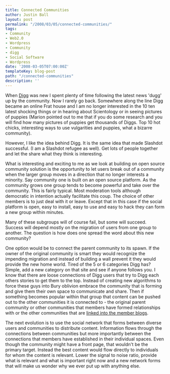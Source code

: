 ```yaml
---
title: Connected Communities
author: Justin Ball
layout: post
permalink: "/2008/03/05/connected-communities/"
tags:
- Community
- Web2.0
- Wordpress
- Community
- digg
- Social Software
- Wordpress
date: '2008-03-05T07:00:00Z'
templateKey: blog-post
path: "/connected-communities"
description: ''
---
```


When [Digg][1] was new I spent plenty of time following the latest news 'dugg' up by the community. Now I rarely go back. Somewhere along the line Digg became an online Frat house and I am no longer interested in the 10 ten latest shocking things or in hearing about Scientology or in seeing pictures of puppies (Marion pointed out to me that if you do some research and you will find how many pictures of puppies get thousands of Diggs. Top 10 hot chicks, interesting ways to use vulgarities and puppies, what a bizarre community).

 [1]: http://www.digg.com

However, I like the idea behind Digg. It is the same idea that made Slashdot successful. (I am a Slashdot refugee as well). Get lots of people together and let the share what they think is interesting.

What is interesting and exciting to me as we look at building on open source community solution is the opportunity to let users break out of a community when the larger group moves in a direction that no longer interests a minority. Say community one is built on an open source platform. As the community grows one group tends to become powerful and take over the community. This is fairly typical. Most moderation tools although democratic in intention actually facilitate this coup. The choice of other members is to just deal with it or leave. Except that in this case if the social platform is open, easy to install, easy to use and easy to hack they can form a new group within minutes.

Many of these subgroups will of course fail, but some will succeed. Success will depend mostly on the migration of users from one group to another. The question is how does one spread the word about this new community?

One option would be to connect the parent community to its spawn. If the owner of the original community is smart they would recognize the impending migration and instead of building a wall prevent it they would provide the new home world. Tired of the 5 or 6 categories Digg has? Simple, add a new category on that site and see if anyone follows you. I know that there are loose connections of Digg users that try to Digg each others stories to get them to the top. Instead of creating new algorithms to force these guys into Bury oblivion embrace the community that is forming and give them their own space to communicate and share. Then if something becomes popular within that group that content can be pushed out to the other communities it is connected to - the original parent community or other communities that members have formed relationships with or the other communities that are [linked into the member blogs][2].

 [2]: http://www.justinball.com/2008/03/04/note-to-facebook-myspace-and-other-social-silos-die/

The next evolution is to use the social network that forms between diverse users and communities to distribute content. Information flows through the connections between communities but more importantly between the connections that members have established in their individual spaces. Even though the community might have a front page, that wouldn't be the primary target. Instead the best content would flow directly to individuals for whom the content is relevant. Lower the signal to noise ratio, provide what is relevant and what is important right now and a new network forms that will make us wonder why we ever put up with anything else.
